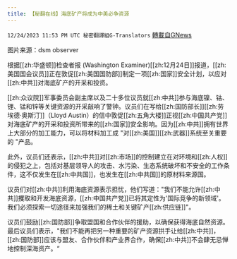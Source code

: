 ```yaml
---
title: 【秘翻在线】海底矿产将成为中美必争资源
---
```

`12/24/2023 11:53 PM UTC 秘密翻譯組G-Translators` [轉載自GNews](https://gnews.org/articles/2147848)

图片来源：dsm observer         

根据[[zh:华盛顿]]检查者报 (Washington Examiner)[[zh:12月24日]]报道，[[zh:美国国会议员]]正在敦促[[zh:美国国防部]]制定一项[[zh:国家]]安全计划，以应对[[zh:中共]]对海底矿产的开采和投资。

[[zh:众议院]]军事委员会副主席以及二十多位议员就[[zh:中共]]参与海底镍、钴、锂、锰和锌等关键资源的开采敲响了警钟。议员们在写给[[zh:国防部长]][[zh:劳埃德·奥斯汀]]（Lloyd Austin）的信中敦促[[zh:五角大楼]]正视[[zh:中国共产党]]对海底矿产的开采和投资所带来的[[zh:国家]]安全影响。因为[[zh:中共]]拥有世界上大部分的加工能力，可以将材料加工成 "对[[zh:美国]][[zh:武器]]系统至关重要的 "产品。

此外，议员们还表示，[[zh:中共]]对[[zh:市场]]的控制建立在对环境和[[zh:人权]]的侵犯之上，包括对基层领导人的攻击、水污染、生态系统破坏和不安全的工作条件，这不仅发生在[[zh:中共国]]，也发生在[[zh:中共国]]的原材料来源国。

议员们对[[zh:中共]]利用海底资源表示担忧，他们写道："我们不能允许[[zh:中共]]攫取和开发海底资源，[[zh:中国共产党]]已将其定性为'国际竞争的新领域'。我们必须探索一切途径来加强我们的稀土和关键矿产[[zh:供应链]]"。

议员们鼓励[[zh:国防部]]争取盟国和合作伙伴的援助，以确保获得海底自然资源。最后议员们表示，"我们不能再把另一种重要的矿产资源拱手让给[[zh:中共]]，[[zh:国防部]]应该与盟友、合作伙伴和产业界合作，确保[[zh:中共]]不会肆无忌惮地控制深海资产。“

